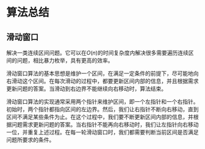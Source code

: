 # 算法总结



## 滑动窗口

解决一类连续区间问题。它可以在$O(n)$的时间复杂度内解决很多需要遍历连续区间的问题，相比暴力枚举，具有更高的效率。

滑动窗口算法的基本思想是维护一个区间，在满足一定条件的前提下，尽可能地向右滑动这个区间。在每次滑动的过程中，都要更新区间内部的信息，并且根据需求更新问题的答案。当滑动到右边界不能继续向右移动时，算法结束。

滑动窗口算法的实现通常采用两个指针来维护区间，即一个左指针和一个右指针。初始时，两个指针都指向区间的左边界。然后，我们让右指针不断向右移动，直到区间不满足某些条件为止。在这个过程中，我们要不断更新区间内部的信息，并根据问题需求更新问题的答案。当右指针不能再向右移动时，我们让左指针向右移动一位，并重复上述过程。在每一轮滑动窗口时，我们都需要判断当前区间是否满足问题所要求的条件。